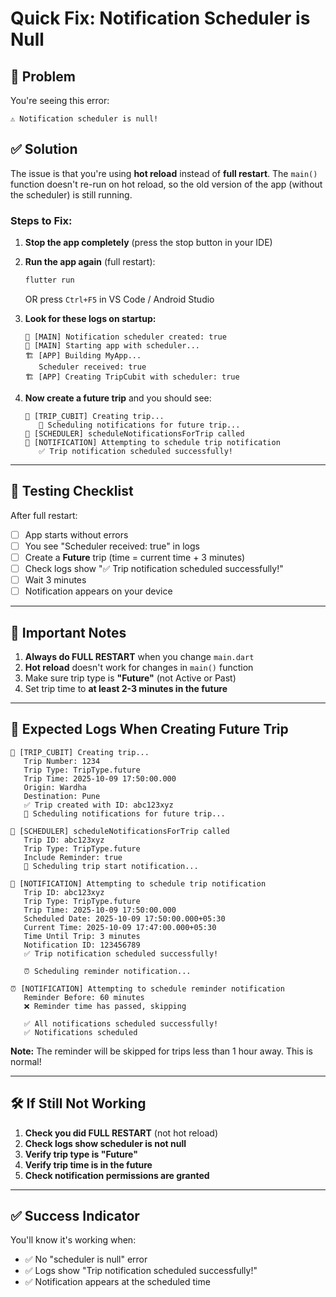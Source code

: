 # Quick Fix: Notification Scheduler is Null

## 🔴 Problem
You're seeing this error:
```
⚠️ Notification scheduler is null!
```

## ✅ Solution

The issue is that you're using **hot reload** instead of **full restart**. The `main()` function doesn't re-run on hot reload, so the old version of the app (without the scheduler) is still running.

### Steps to Fix:

1. **Stop the app completely** (press the stop button in your IDE)

2. **Run the app again** (full restart):
   ```bash
   flutter run
   ```
   OR press `Ctrl+F5` in VS Code / Android Studio

3. **Look for these logs on startup:**
   ```
   🔧 [MAIN] Notification scheduler created: true
   🔧 [MAIN] Starting app with scheduler...
   🏗️ [APP] Building MyApp...
      Scheduler received: true
   🏗️ [APP] Creating TripCubit with scheduler: true
   ```

4. **Now create a future trip** and you should see:
   ```
   🚀 [TRIP_CUBIT] Creating trip...
      📲 Scheduling notifications for future trip...
   🔔 [SCHEDULER] scheduleNotificationsForTrip called
   📅 [NOTIFICATION] Attempting to schedule trip notification
      ✅ Trip notification scheduled successfully!
   ```

---

## 🎯 Testing Checklist

After full restart:

- [ ] App starts without errors
- [ ] You see "Scheduler received: true" in logs
- [ ] Create a **Future** trip (time = current time + 3 minutes)
- [ ] Check logs show "✅ Trip notification scheduled successfully!"
- [ ] Wait 3 minutes
- [ ] Notification appears on your device

---

## 🚨 Important Notes

1. **Always do FULL RESTART** when you change `main.dart`
2. **Hot reload** doesn't work for changes in `main()` function
3. Make sure trip type is **"Future"** (not Active or Past)
4. Set trip time to **at least 2-3 minutes in the future**

---

## 📱 Expected Logs When Creating Future Trip

```
🚀 [TRIP_CUBIT] Creating trip...
   Trip Number: 1234
   Trip Type: TripType.future
   Trip Time: 2025-10-09 17:50:00.000
   Origin: Wardha
   Destination: Pune
   ✅ Trip created with ID: abc123xyz
   📲 Scheduling notifications for future trip...

🔔 [SCHEDULER] scheduleNotificationsForTrip called
   Trip ID: abc123xyz
   Trip Type: TripType.future
   Include Reminder: true
   📱 Scheduling trip start notification...

📅 [NOTIFICATION] Attempting to schedule trip notification
   Trip ID: abc123xyz
   Trip Type: TripType.future
   Trip Time: 2025-10-09 17:50:00.000
   Scheduled Date: 2025-10-09 17:50:00.000+05:30
   Current Time: 2025-10-09 17:47:00.000+05:30
   Time Until Trip: 3 minutes
   Notification ID: 123456789
   ✅ Trip notification scheduled successfully!

   ⏰ Scheduling reminder notification...

⏰ [NOTIFICATION] Attempting to schedule reminder notification
   Reminder Before: 60 minutes
   ❌ Reminder time has passed, skipping

   ✅ All notifications scheduled successfully!
   ✅ Notifications scheduled
```

**Note:** The reminder will be skipped for trips less than 1 hour away. This is normal!

---

## 🛠️ If Still Not Working

1. **Check you did FULL RESTART** (not hot reload)
2. **Check logs show scheduler is not null**
3. **Verify trip type is "Future"**
4. **Verify trip time is in the future**
5. **Check notification permissions are granted**

---

## ✅ Success Indicator

You'll know it's working when:
- ✅ No "scheduler is null" error
- ✅ Logs show "Trip notification scheduled successfully!"
- ✅ Notification appears at the scheduled time
